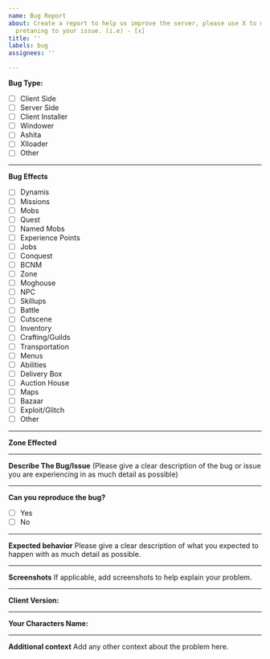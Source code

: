 ```yaml
---
name: Bug Report
about: Create a report to help us improve the server, please use X to mark the boxes
  pretaning to your issue. (i.e) - [x]
title: ''
labels: bug
assignees: ''

---
```


**Bug Type:**
- [ ] Client Side
- [ ] Server Side
- [ ] Client Installer
- [ ] Windower
- [ ] Ashita
- [ ] XIloader
- [ ] Other
------------------------------------------------------------------------------------------------------------------
**Bug Effects**
- [ ] Dynamis
- [ ] Missions
- [ ] Mobs
- [ ] Quest
- [ ] Named Mobs
- [ ] Experience Points
- [ ] Jobs
- [ ] Conquest
- [ ] BCNM
- [ ] Zone
- [ ] Moghouse
- [ ] NPC
- [ ] Skillups
- [ ] Battle
- [ ] Cutscene
- [ ] Inventory                                        
- [ ] Crafting/Guilds
- [ ] Transportation
- [ ] Menus
- [ ] Abilities
- [ ] Delivery Box
- [ ] Auction House
- [ ] Maps
- [ ] Bazaar 
- [ ] Exploit/Glitch
- [ ] Other
------------------------------------------------------------------------------------------------------------------
**Zone Effected**



------------------------------------------------------------------------------------------------------------------
**Describe The Bug/Issue**
(Please give a clear description of the bug or issue you are experiencing in as much detail as possible)  


------------------------------------------------------------------------------------------------------------------
**Can you reproduce the bug?**
- [ ] Yes
- [ ] No
------------------------------------------------------------------------------------------------------------------
**Expected behavior**
Please give a clear description of what you expected to happen with as much detail as possible.

------------------------------------------------------------------------------------------------------------------
**Screenshots**
If applicable, add screenshots to help explain your problem.

------------------------------------------------------------------------------------------------------------------
**Client Version:**
 

------------------------------------------------------------------------------------------------------------------

**Your Characters Name:**
 

------------------------------------------------------------------------------------------------------------------
**Additional context**
Add any other context about the problem here.
